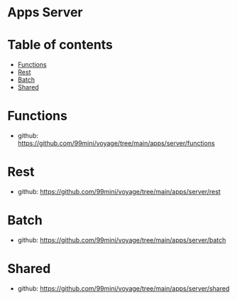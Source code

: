 # Apps Server

# Table of contents

- [Functions](#functions)
- [Rest](#rest)
- [Batch](#batch)
- [Shared](#shared)

# Functions

- github: https://github.com/99mini/voyage/tree/main/apps/server/functions

# Rest

- github: https://github.com/99mini/voyage/tree/main/apps/server/rest

# Batch

- github: https://github.com/99mini/voyage/tree/main/apps/server/batch

# Shared

- github: https://github.com/99mini/voyage/tree/main/apps/server/shared
